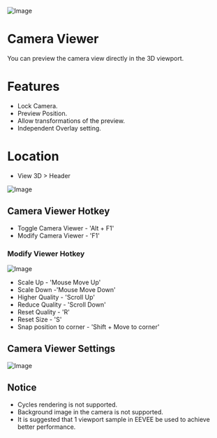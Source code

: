 ![Image](https://imgur.com/fAySWrt.png)
# Camera Viewer
You can preview the camera view directly in the 3D viewport.

# Features
* Lock Camera.
* Preview Position.
* Allow transformations of the preview.
* Independent Overlay setting.

# Location
* View 3D > Header

![Image](https://imgur.com/npkeonI.png)

## Camera Viewer Hotkey
* Toggle Camera Viewer - 'Alt + F1'
* Modify Camera Viewer - 'F1'

### Modify Viewer Hotkey
![Image](https://imgur.com/NQWhEuk.gif)
* Scale Up - 'Mouse Move Up'
* Scale Down -'Mouse Move Down'
* Higher Quality - 'Scroll Up'
* Reduce Quality - 'Scroll Down'
* Reset Quality - 'R'
* Reset Size - 'S'
* Snap position to corner - 'Shift + Move to corner'

## Camera Viewer Settings
![Image](https://imgur.com/anVOHpN.gif)

## Notice
* Cycles rendering is not supported.
* Background image in the camera is not supported.
* It is suggested that 1 viewport sample in EEVEE be used to achieve better performance.
